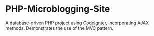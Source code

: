# PHP-Microblogging-Site
A database-driven PHP project using CodeIgnter, incorporating AJAX methods. Demonstrates the use of the MVC pattern.
